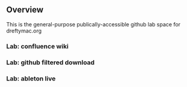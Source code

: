 ## Overview

This is the general-purpose publically-accessible github lab space for dreftymac.org

### Lab: confluence wiki

### Lab: github filtered download

### Lab: ableton live
